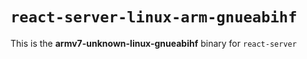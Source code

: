 # `react-server-linux-arm-gnueabihf`

This is the **armv7-unknown-linux-gnueabihf** binary for `react-server`
